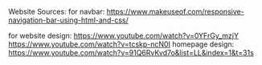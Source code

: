 Website Sources:
for navbar: https://www.makeuseof.com/responsive-navigation-bar-using-html-and-css/

for website design: https://www.youtube.com/watch?v=0YFrGy_mzjY
https://www.youtube.com/watch?v=tcskp-ncN0I
homepage design: https://www.youtube.com/watch?v=91Q6RvKvd7o&list=LL&index=1&t=31s
